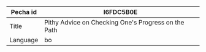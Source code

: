 |Pecha id | I6FDC5B0E
| --- | --- 
|Title | Pithy Advice on Checking One's Progress on the Path 
|Language | bo